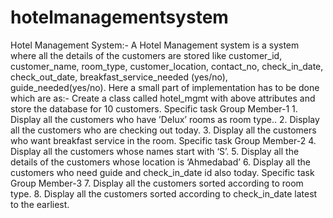 # hotelmanagementsystem
Hotel Management System:-  A Hotel Management system is a system where all the details of the customers are  stored like customer_id, customer_name, room_type, customer_location,  contact_no, check_in_date, check_out_date, breakfast_service_needed (yes/no),  guide_needed(yes/no). Here a small part of implementation has to be done which  are as:-  Create a class called hotel_mgmt with above attributes and store the database for 10  customers.   Specific task Group Member-1   1. Display all the customers who have ’Delux’ rooms as room type.. 2. Display all the customers who are checking out today.  3. Display all the customers who want breakfast service in the room.  Specific task Group Member-2   4. Display all the customers whose names start with ‘S’.  5. Display all the details of the customers whose location is ‘Ahmedabad’ 6. Display all the customers who need guide and check_in_date id also today.  Specific task Group Member-3   7. Display all the customers sorted according to room type.  8. Display all the customers sorted according to check_in_date latest to the  earliest.
